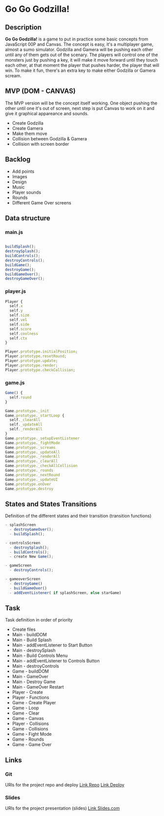 # Go Go Godzilla!

## Description
**Go Go Godzilla!** is a game to put in practice some basic concepts from JavaScript 00P and Canvas. The concept is easy, it's a multiplayer game, almost a sumo simulator. Godzilla and Gamera will be pushing each other until any of them gets out of the scenary. The players will control one of the monsters just by pushing a key, it will make it move forward until they touch each other, at that moment the player that pushes harder, the player that will win. To make it fun, there's an extra key to make either Godzilla or Gamera scream.  


## MVP (DOM - CANVAS)
The MVP version will be the concept itself working. One object pushing the other until one it's out of screen, next step is put Canvas to work on it and give it graphical appareance and sounds.

- Create Godzilla
- Create Gamera
- Make them move
- Collision between Godzilla & Gamera
- Collision with screen border

## Backlog
- Add points
- Images
- Design
- Music
- Player sounds
- Rounds
- Different Game Over screens

## Data structure
### main.js
```javascript

buildSplash();
destroySplash();
buildControls();
destroyControls();
buildGame();
destroyGame();
buildGameOver();
destroyGameOver();

```

### player.js
```javascript
Player {
  self.x
  self.y
  self.size
  self.vel 
  self.side
  self.score
  self.coolness
  self.ctx
}

Player.prototype.initialPosition;
Player.prototype.resetRound;
Player.prototype.update;
Player.prototype.render;
Player.prototype.checkCollision;

```

### game.js
```javascript
Game() {
  self.round
}

Game.prototype._init
Game.prototype._startLoop {
  self._clearAll
  self._updateAll
  self._renderAll
}
Game.prototype._setupEventListener
Game.prototype._fightMode
Game.prototype._screams
Game.prototype._updateAll
Game.prototype._renderAll
Game.prototype._clearAll
Game.prototype._checkAllCollision
Game.prototype._rounds
Game.prototype._nextRound
Game.prototype._updateUI
Game.prototype.onOver
Game.prototype.destroy

```


## States and States Transitions
Definition of the different states and their transition (transition functions)
```javascript
- splashScreen
  - destroyGameOver();
  - buildSplash();

- controlsScreen
  - destroySplash();
  - buildControls();
  - create New Game();

- gameScreen
  - destroyControls();

- gameoverScreen
  - destroyGame()
  - buildGameOver()
  - addEventListener( if splashScreen, else starGame) 

```

## Task
Task definition in order of priority
- Create files
- Main - buildDOM
- Main - Build Splash
- Main - addEventListener to Start Button
- Main - destroySplash
- Main - Build Controls Menu
- Main - addEventListener to Controls Button
- Main - destroyControls
- Game - buildDOM
- Main - GameOver
- Main - Destroy Game
- Main - GameOver Restart
- Player - Create
- Player - Functions
- Game - Create Player
- Game - Loop
- Game - Clear
- Game - Canvas
- Player - Collisions
- Game - Collisions
- Game - Fight Mode
- Game - Rounds
- Game - Game Over


## Links


### Git
URls for the project repo and deploy
[Link Repo](https://github.com/RaulCote/go-go-godzilla)
[Link Deploy](https://raulcote.github.io/go-go-godzilla/)


### Slides
URls for the project presentation (slides)
[Link Slides.com](https://slides.com/raulcote/raul-cote-utor/fullscreen)